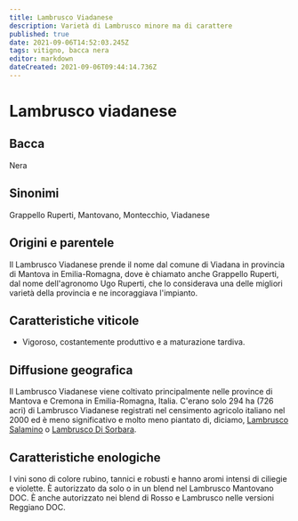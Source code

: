```yaml
---
title: Lambrusco Viadanese
description: Varietà di Lambrusco minore ma di carattere
published: true
date: 2021-09-06T14:52:03.245Z
tags: vitigno, bacca nera
editor: markdown
dateCreated: 2021-09-06T09:44:14.736Z
---
```


# Lambrusco viadanese

## Bacca
Nera
## Sinonimi
Grappello Ruperti, Mantovano, Montecchio, Viadanese

## Origini e parentele
Il Lambrusco Viadanese prende il nome dal comune di Viadana in provincia di Mantova in Emilia-Romagna, dove è chiamato anche Grappello Ruperti, dal nome dell'agronomo Ugo Ruperti, che lo considerava una delle migliori varietà della provincia e ne incoraggiava l'impianto.

## Caratteristiche viticole
- Vigoroso, costantemente produttivo e a maturazione tardiva.

## Diffusione geografica
Il Lambrusco Viadanese viene coltivato principalmente nelle province di Mantova e Cremona in Emilia-Romagna, Italia. 
C'erano solo 294 ha (726 acri) di Lambrusco Viadanese registrati nel censimento agricolo italiano nel 2000 ed è meno significativo e molto meno piantato di, diciamo, [Lambrusco Salamino](/vitigni/bacca-nera/lambrusco-salamino) o [Lambrusco Di Sorbara](/vitigni/bacca-nera/lambrusco-di-sorbara).

## Caratteristiche enologiche
I vini sono di colore rubino, tannici e robusti e hanno aromi intensi di ciliegie e violette. È autorizzato da solo o in un blend nel Lambrusco Mantovano DOC. È anche autorizzato nei blend di Rosso e Lambrusco nelle versioni Reggiano DOC.
